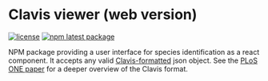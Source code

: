 # Clavis viewer (web version)

[![license](https://img.shields.io/badge/license-MIT-blue.svg)](https://github.com/artsdatabanken/Clavis-viewer-web/blob/HEAD/LICENSE)
[![npm latest package](https://img.shields.io/npm/v/@artsdatabanken/clavis-viewer-web/latest.svg)](https://www.npmjs.com/package/@artsdatabanken/clavis-viewer-web)

NPM package providing a user interface for species identification as a react component. It accepts any valid [Clavis-formatted](https://github.com/Artsdatabanken/Clavis) json object. See the [PLoS ONE paper](https://doi.org/10.1371/journal.pone.0277752) for a deeper overview of the Clavis format.
